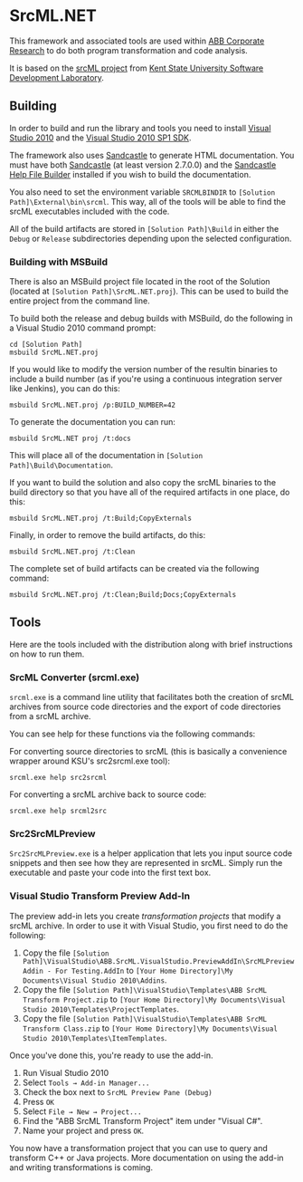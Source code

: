 # SrcML.NET

This framework and associated tools are used within [ABB Corporate Research](http://www.abb.com/softwareresearch) to do both program transformation and code analysis.

It is based on the [srcML project](http://www.sdml.info/projects/srcml/) from [Kent State University Software Development Laboratory](http://www.sdml.info/index.html).

## Building

In order to build and run the library and tools you need to install [Visual Studio 2010](http://www.microsoft.com/visualstudio/en-us/products/2010-editions) and the [Visual Studio 2010 SP1 SDK](http://www.microsoft.com/en-us/download/details.aspx?id=21835).

The framework also uses [Sandcastle](http://sandcastlestyles.codeplex.com/) to generate HTML documentation. You must have both [Sandcastle](http://sandcastlestyles.codeplex.com/releases/view/86091) (at least version 2.7.0.0) and the [Sandcastle Help File Builder](http://sandcastlestyles.codeplex.com/releases/view/86091) installed if you wish to build the documentation.

You also need to set the environment variable `SRCMLBINDIR` to `[Solution Path]\External\bin\srcml`. This way, all of the tools will be able to find the srcML executables included with the code.

All of the build artifacts are stored in `[Solution Path]\Build` in either the `Debug` or `Release` subdirectories depending upon the selected configuration.

### Building with MSBuild

There is also an MSBuild project file located in the root of the Solution (located at `[Solution Path]\SrcML.NET.proj`). This can be used to build the entire project from the command line.

To build both the release and debug builds with MSBuild, do the following in a Visual Studio 2010 command prompt:

    cd [Solution Path]
    msbuild SrcML.NET.proj

If you would like to modify the version number of the resultin binaries to include a build number (as if you're using a continuous integration server like Jenkins), you can do this:

    msbuild SrcML.NET.proj /p:BUILD_NUMBER=42

To generate the documentation you can run:

    msbuild SrcML.NET proj /t:docs

This will place all of the documentation in `[Solution Path]\Build\Documentation`.

If you want to build the solution and also copy the srcML binaries to the build directory so that you have all of the required artifacts in one place, do this:

    msbuild SrcML.NET.proj /t:Build;CopyExternals

Finally, in order to remove the build artifacts, do this:

    msbuild SrcML.NET.proj /t:Clean

The complete set of build artifacts can be created via the following command:

    msbuild SrcML.NET.proj /t:Clean;Build;Docs;CopyExternals

## Tools

Here are the tools included with the distribution along with brief instructions on how to run them.

### SrcML Converter (srcml.exe)

`srcml.exe` is a command line utility that facilitates both the creation of srcML archives from source code directories and the export of code directories from a srcML archive.

You can see help for these functions via the following commands:

For converting source directories to srcML (this is basically a convenience wrapper around KSU's src2srcml.exe tool):

    srcml.exe help src2srcml

For converting a srcML archive back to source code:

    srcml.exe help srcml2src

### Src2SrcMLPreview

`Src2SrcMLPreview.exe` is a helper application that lets you input source code snippets and then see how they are represented in srcML. Simply run the executable and paste your code into the first text box.

### Visual Studio Transform Preview Add-In

The preview add-in lets you create *transformation projects* that modify a srcML archive. In order to use it with Visual Studio, you first need to do the following:

1. Copy the file `[Solution Path]\VisualStudio\ABB.SrcML.VisualStudio.PreviewAddIn\SrcMLPreviewAddin - For Testing.AddIn` to `[Your Home Directory]\My Documents\Visual Studio 2010\Addins`.
2. Copy the file `[Solution Path]\VisualStudio\Templates\ABB SrcML Transform Project.zip` to `[Your Home Directory]\My Documents\Visual Studio 2010\Templates\ProjectTemplates`.
3. Copy the file `[Solution Path]\VisualStudio\Templates\ABB SrcML Transform Class.zip` to `[Your Home Directory]\My Documents\Visual Studio 2010\Templates\ItemTemplates`.

Once you've done this, you're ready to use the add-in.

1. Run Visual Studio 2010
2. Select `Tools → Add-in Manager...`
3. Check the box next to `SrcML Preview Pane (Debug)`
4. Press `OK`
5. Select `File → New → Project...`
6. Find the "ABB SrcML Transform Project" item under "Visual C#".
7. Name your project and press `OK`.

You now have a transformation project that you can use to query and transform C++ or Java projects. More documentation on using the add-in and writing transformations is coming.
